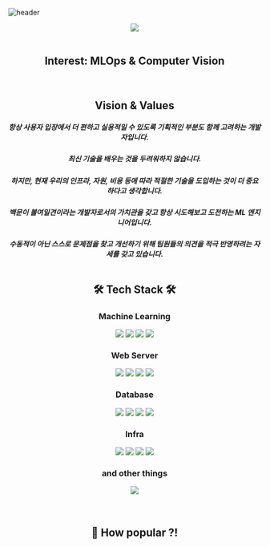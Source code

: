 ![header](https://capsule-render.vercel.app/api?type=waving&color=auto&height=300&section=header&text=Jaeu's%20GitHub&fontSize=90&animation=scaleIn)

<div align="center">
    <div>
        <img src="https://github-readme-stats.vercel.app/api?username=jaeuHeo&count_private=true&show_icons=true&theme=omni" />
        <br />
        <br />
        <h2>Interest: MLOps & Computer Vision</h2>
        <br />
        <h2>Vision & Values</h2>
        <h5>항상 사용자 입장에서 더 편하고 실용적일 수 있도록 기획적인 부분도 함께 고려하는 개발자입니다. <h5>
            최신 기술을 배우는 것을 두려워하지 않습니다. <h5>
            하지만, 현재 우리의 인프라, 자원, 비용 등에 따라 적절한 기술을 도입하는 것이 더 중요하다고 생각합니다. <h5>
            백문이 불여일견이라는 개발자로서의 가치관을 갖고 항상 시도해보고 도전하는 ML 엔지니어입니다. <h5>
            수동적이 아닌 스스로 문제점을 찾고 개선하기 위해 팀원들의 의견을 적극 반영하려는 자세를 갖고 있습니다.
        <br />
        <br />
    </div>
    <h2>🛠 Tech Stack 🛠</h2>
    <div>
        <h3>Machine Learning</h3>
        <img src="https://img.shields.io/badge/PyTorch-EE4C2C?style=flat&logo=PyTorch&logoColor=white" />
        <img src="https://img.shields.io/badge/TensorFlow-FF6F00?style=flat&logo=TensorFlow&logoColor=white" />
        <img src="https://img.shields.io/badge/ONNX-005CED?style=flat&logo=ONNX&logoColor=white" />
        <img src="https://img.shields.io/badge/TensorRT?style=flat&logoColor=white" />
    </div>
    <div>
        <h3>Web Server</h3>
        <img src="https://img.shields.io/badge/Python-3776AB?style=flat&logo=Python&logoColor=white" />
        <img src="https://img.shields.io/badge/Django-092E20?style=flat&logo=Django&logoColor=white" />
        <img src="https://img.shields.io/badge/NGINX-009639?style=flat&logo=NGINX&logoColor=white" />
        <img src="https://img.shields.io/badge/Gunicorn-499848?style=flat&logo=Gunicorn&logoColor=white" />
    </div>
    <div>
        <h3>Database</h3>
        <img src="https://img.shields.io/badge/MySQL-4479A1?style=flat&logo=MySQL&logoColor=white" />
        <img src="https://img.shields.io/badge/MariaDB-003545?style=flat&logo=MariaDB&logoColor=white" />
        <img src="https://img.shields.io/badge/PostgreSQL-4169E1?style=flat&logo=PostgreSQL&logoColor=white" />
        <img src="https://img.shields.io/badge/Redis-DC382D?style=flat&logo=Redis&logoColor=white" />
    </div>
    <div>
        <h3>Infra</h3>
        <img src="https://img.shields.io/badge/Git-F05032?style=flat&logo=Git&logoColor=white" />
        <img src="https://img.shields.io/badge/Jenkins-D24939?style=flat&logo=Jenkins&logoColor=white" />
        <img src="https://img.shields.io/badge/Docker-2496ED?style=flat&logo=Docker&logoColor=white" />
        <img src="https://img.shields.io/badge/Kubernetes-326CE5?style=flat&logo=Kubernetes&logoColor=white" />
    </div>
    <div>
        <h3>and other things</h3>
        <img src="https://img.shields.io/badge/C++-00599C?style=flat&logo=cplusplus&logoColor=white" />
    </div>
    <br />
    <br />
    <div>
        <h2>💁‍ How popular ?!</h2>
    

